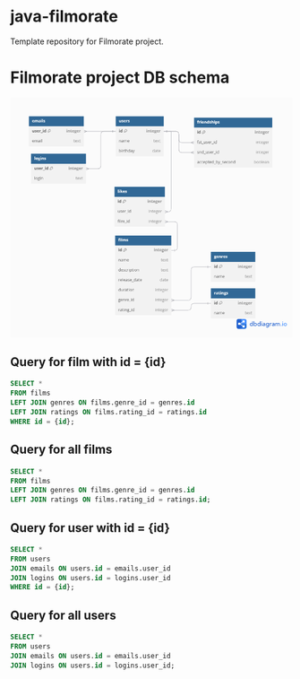 # java-filmorate
Template repository for Filmorate project.

# Filmorate project DB schema

![Filmorate project DB schema](./ER-diagram.png)

## Query for film with id = {id}

```SQL
SELECT *
FROM films
LEFT JOIN genres ON films.genre_id = genres.id 
LEFT JOIN ratings ON films.rating_id = ratings.id 
WHERE id = {id};
```

## Query for all films

```SQL
SELECT *
FROM films
LEFT JOIN genres ON films.genre_id = genres.id 
LEFT JOIN ratings ON films.rating_id = ratings.id;
```

## Query for user with id = {id}

```SQL
SELECT *
FROM users 
JOIN emails ON users.id = emails.user_id
JOIN logins ON users.id = logins.user_id
WHERE id = {id};
```

## Query for all users

```SQL
SELECT *
FROM users 
JOIN emails ON users.id = emails.user_id
JOIN logins ON users.id = logins.user_id;
```


